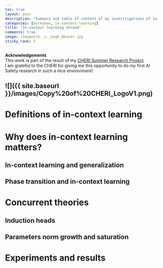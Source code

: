 ```yaml
---
toc: true
layout: post
description: "Summary and table of content of my inverstigations of in-context learning"
categories: [markdown, in-context-learning]
title: "In-context learning thread"
comments: true
image: /images/V._v._Gogh_Weaver.jpg
sticky_rank: 1
---
```

**Acknowledgements**  
This work is part of the result of my [CHERI Summer Research Project](https://effectivealtruism.ch/2022-summer-research-program).  
I am grateful to the CHERI for giving me this opportunity to do my first AI Safety research in such a nice environment!

![]({{ site.baseurl }}/images/Copy%20of%20CHERI_LogoV1.png)
---
# Definitions of in-context learning

# Why does in-context learning matters?
## In-context learning and generalization
## Phase transition and in-context learning

# Concurrent theories
## Induction heads
## Parameters norm growth and saturation

# Experiments and results